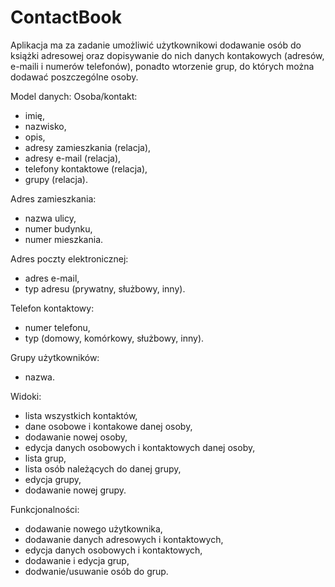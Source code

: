 # ContactBook

Aplikacja ma za zadanie umożliwić użytkownikowi dodawanie osób do książki adresowej oraz dopisywanie do nich
danych kontakowych (adresów, e-maili i numerów telefonów), ponadto wtorzenie grup, do których można dodawać poszczególne osoby.

Model danych:
Osoba/kontakt:
- imię,
- nazwisko,
- opis,
- adresy zamieszkania (relacja),
- adresy e-mail (relacja),
- telefony kontaktowe (relacja),
- grupy (relacja).

Adres zamieszkania:
- nazwa ulicy,
- numer budynku,
- numer mieszkania.

Adres poczty elektronicznej:
- adres e-mail,
- typ adresu (prywatny, służbowy, inny).

Telefon kontaktowy:
- numer telefonu,
- typ (domowy, komórkowy, służbowy, inny).

Grupy użytkowników:
- nazwa.

Widoki:
- lista wszystkich kontaktów,
- dane osobowe i kontakowe danej osoby,
- dodawanie nowej osoby,
- edycja danych osobowych i kontaktowych danej osoby,
- lista grup,
- lista osób należących do danej grupy,
- edycja grupy,
- dodawanie nowej grupy.

Funkcjonalności:
- dodawanie nowego użytkownika,
- dodawanie danych adresowych i kontaktowych,
- edycja danych osobowych i kontaktowych,
- dodawanie i edycja grup,
- dodwanie/usuwanie osób do grup.

